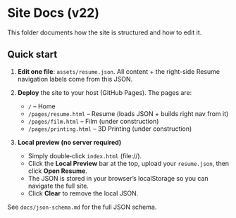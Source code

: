 # Site Docs (v22)

This folder documents how the site is structured and how to edit it.

## Quick start

1. **Edit one file**: `assets/resume.json`. All content + the right-side Resume navigation labels come from this JSON.
2. **Deploy** the site to your host (GitHub Pages). The pages are:
   - `/` – Home
   - `/pages/resume.html` – Resume (loads JSON + builds right nav from it)
   - `/pages/film.html` – Film (under construction)
   - `/pages/printing.html` – 3D Printing (under construction)

3. **Local preview (no server required)**
   - Simply double‑click `index.html` (file://).
   - Click the **Local Preview** bar at the top, upload your `resume.json`, then click **Open Resume**.
   - The JSON is stored in your browser’s localStorage so you can navigate the full site.
   - Click **Clear** to remove the local JSON.

See `docs/json-schema.md` for the full JSON schema.
